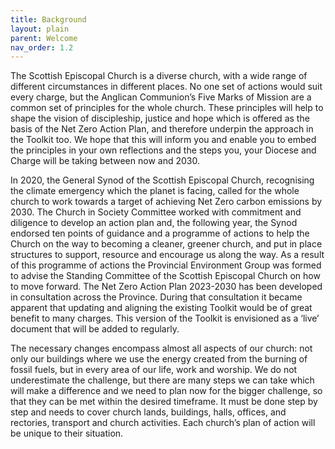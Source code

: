 ```yaml
---
title: Background
layout: plain
parent: Welcome
nav_order: 1.2
---
```


The Scottish Episcopal Church is a diverse church, with a wide range of different circumstances in different places. No one set of actions would suit every charge, but the Anglican Communion’s Five Marks of Mission are a common set of principles for the whole church. These principles will help to shape the vision of discipleship, justice and hope which is offered as the basis of the Net Zero Action Plan, and therefore underpin the approach in the Toolkit too. We hope that this will inform you and enable you to embed the principles in your own reflections and the steps you, your Diocese and Charge will be taking between now and 2030.

In 2020, the General Synod of the Scottish Episcopal Church, recognising the climate emergency which the planet is facing, called for the whole church to work towards a target of achieving Net Zero carbon emissions by 2030. The Church in Society Committee worked with commitment and diligence to develop an action plan and, the following year, the Synod endorsed ten points of guidance and a programme of actions to help the Church on the way to becoming a cleaner, greener church, and put in place structures to support, resource and encourage us along the way. As a result of this programme of actions the Provincial Environment Group was formed to advise the Standing Committee of the Scottish Episcopal Church on how to move forward. The Net Zero Action Plan 2023-2030 has been developed in consultation across the Province. During that consultation it became apparent that updating and aligning the existing Toolkit would be of great benefit to many charges. This version of the Toolkit is envisioned as a ‘live’ document that will be added to regularly.

The necessary changes encompass almost all aspects of our church: not only our buildings where we use the energy created from the burning of fossil fuels, but in every area of our life, work and worship. We do not underestimate the challenge, but there are many steps we can take which will make a difference and we need to plan now for the bigger challenge, so that they can be met within the desired timeframe. It must be done step by step and needs to cover church lands, buildings, halls, offices, and rectories, transport and church activities. Each church’s plan of action will be unique to their situation.
